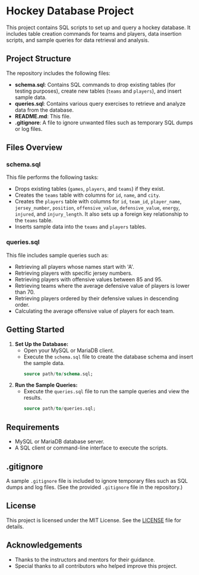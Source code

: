 # Hockey Database Project

This project contains SQL scripts to set up and query a hockey database. It includes table creation commands for teams and players, data insertion scripts, and sample queries for data retrieval and analysis.

## Project Structure

The repository includes the following files:
- **schema.sql**: Contains SQL commands to drop existing tables (for testing purposes), create new tables (`teams` and `players`), and insert sample data.
- **queries.sql**: Contains various query exercises to retrieve and analyze data from the database.
- **README.md**: This file.
- **.gitignore**: A file to ignore unwanted files such as temporary SQL dumps or log files.

## Files Overview

### schema.sql
This file performs the following tasks:
- Drops existing tables (`games`, `players`, and `teams`) if they exist.
- Creates the `teams` table with columns for `id`, `name`, and `city`.
- Creates the `players` table with columns for `id`, `team_id`, `player_name`, `jersey_number`, `position`, `offensive_value`, `defensive_value`, `energy`, `injured`, and `injury_length`. It also sets up a foreign key relationship to the `teams` table.
- Inserts sample data into the `teams` and `players` tables.

### queries.sql
This file includes sample queries such as:
- Retrieving all players whose names start with 'A'.
- Retrieving players with specific jersey numbers.
- Retrieving players with offensive values between 85 and 95.
- Retrieving teams where the average defensive value of players is lower than 70.
- Retrieving players ordered by their defensive values in descending order.
- Calculating the average offensive value of players for each team.

## Getting Started

1. **Set Up the Database:**
   - Open your MySQL or MariaDB client.
   - Execute the `schema.sql` file to create the database schema and insert the sample data.
     ```sql
     source path/to/schema.sql;
     ```
2. **Run the Sample Queries:**
   - Execute the `queries.sql` file to run the sample queries and view the results.
     ```sql
     source path/to/queries.sql;
     ```

## Requirements

- MySQL or MariaDB database server.
- A SQL client or command-line interface to execute the scripts.

## .gitignore

A sample `.gitignore` file is included to ignore temporary files such as SQL dumps and log files. (See the provided `.gitignore` file in the repository.)

## License

This project is licensed under the MIT License. See the [LICENSE](LICENSE) file for details.

## Acknowledgements

- Thanks to the instructors and mentors for their guidance.
- Special thanks to all contributors who helped improve this project.

